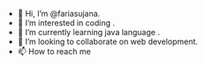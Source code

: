 - 👋 Hi, I’m @fariasujana.
- 👀 I’m interested in coding .
- 🌱 I’m currently learning java language .
- 💞️ I’m looking to collaborate on web development.
- 📫 How to reach me 

<!---
fariasujana/fariasujana is a ✨ special ✨ repository because its `README.md` (this file) appears on your GitHub profile.
You can click the Preview link to take a look at your changes.
--->
